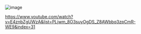 ![image](https://github.com/user-attachments/assets/89f6e77c-3e7f-404a-a2ac-66a16783ef35)


https://www.youtube.com/watch?v=E4znbZgUWzA&list=PLjwm_8O3suyOgDS_Z8AWbbq3zpCmR-WE9&index=31
